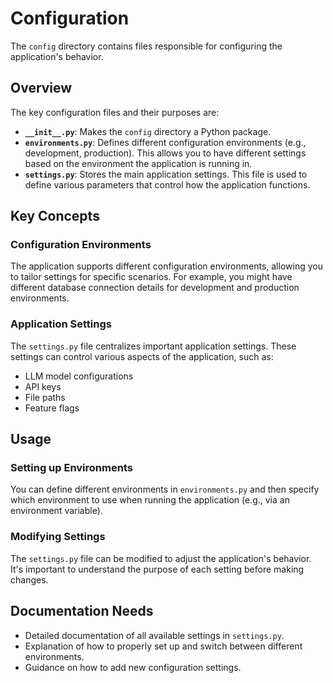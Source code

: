 # Configuration

The `config` directory contains files responsible for configuring the application's behavior.

## Overview

The key configuration files and their purposes are:

- **`__init__.py`**:  Makes the `config` directory a Python package.
- **`environments.py`**: Defines different configuration environments (e.g., development, production). This allows you to have different settings based on the environment the application is running in.
- **`settings.py`**:  Stores the main application settings. This file is used to define various parameters that control how the application functions.

## Key Concepts

### Configuration Environments

The application supports different configuration environments, allowing you to tailor settings for specific scenarios. For example, you might have different database connection details for development and production environments.

### Application Settings

The `settings.py` file centralizes important application settings. These settings can control various aspects of the application, such as:

- LLM model configurations
- API keys
- File paths
- Feature flags

## Usage

### Setting up Environments

You can define different environments in `environments.py` and then specify which environment to use when running the application (e.g., via an environment variable).

### Modifying Settings

The `settings.py` file can be modified to adjust the application's behavior. It's important to understand the purpose of each setting before making changes.

## Documentation Needs

- Detailed documentation of all available settings in `settings.py`.
- Explanation of how to properly set up and switch between different environments.
- Guidance on how to add new configuration settings.
